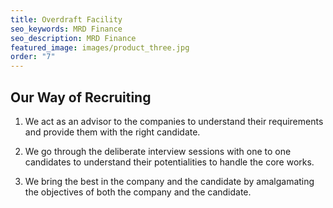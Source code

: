 ```yaml
---
title: Overdraft Facility
seo_keywords: MRD Finance
seo_description: MRD Finance
featured_image: images/product_three.jpg
order: "7"
---
```


## Our Way of Recruiting

1. We act as an advisor to the companies to understand their requirements and provide them with the right candidate.

2. We go through the deliberate interview sessions with one to one candidates to understand their potentialities to handle the core works.

3. We bring the best in the company and the candidate by amalgamating the objectives of both the company and the candidate.
